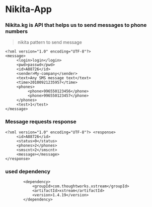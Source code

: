 # Nikita-App
### Nikita.kg is API that helps us to send messages to phone numbers
>nikita pattern to send message
```
<?xml version="1.0" encoding="UTF-8"?> 
<message>
     <login>login</login>
     <pwd>passwd</pwd>
     <id>A88726</id>
     <sender>My-company</sender>
     <text>Any SMS message text</text>
     <time>20100921235957</time>
     <phones>
          <phone>996550123456</phone>
          <phone>996550123457</phone>
     </phones>
     <test>1</test>
</message>
```
### Message requests response
```
<?xml version="1.0" encoding="UTF-8"?> <response>
     <id>A88726</id>
     <status>0</status>
     <phones>2</phones>
     <smscnt>2</smscnt>
     <message></message>
</response>
```

### used dependency
```
        <dependency>
            <groupId>com.thoughtworks.xstream</groupId>
            <artifactId>xstream</artifactId>
            <version>1.4.19</version>
        </dependency>
```
